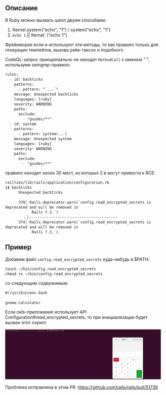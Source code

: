## Описание

В Ruby можно вызвать шелл двумя способами:

1. Kernel.system("echo", "1") / system("echo", "1")
2. `echo 1` || Kernel.`("echo 1")

Фреймворки если и используют эти методы, то как правило только для генерации темпейтов, вызова рейк-таксок и подобного


CodeQL-запрос принципиально не находит `MethodCall` с именем "`", используем  semgrep-правило:

```
rules:
  - id: backticks
    patterns:
      - pattern: "`...`"
    message: Unexpected backticks
    languages: [ruby]
    severity: WARNING
    paths:
      exclude:
        - "guides/**"
  - id: system
    patterns:
      - pattern: system(...)
    message: Unexpected system
    languages: [ruby]
    severity: WARNING
    paths:
      exclude:
        - "guides/**"
```

правило находит около 30 мест, из которых 2 в могут привести к RCE:

```
railties/lib/rails/application/configuration.rb
❯❱ backticks
      Unexpected backticks

      370┆ Rails.deprecator.warn(`config.read_encrypted_secrets is deprecated and will be removed in
            Rails 7.3.`)
        ⋮┆----------------------------------------
      374┆ Rails.deprecator.warn(`config.read_encrypted_secrets is deprecated and will be removed in
            Rails 7.3.`)
```


## Пример

Добавим файл `config.read_encrypted_secrets` куда-нибудь в $PATH:

```
touch ~/bin/config.read_encrypted_secrets
chmod +x ~/bin/config.read_encrypted_secrets
```

со следующим содержимым:

```
#!/usr/bin/env bash

gnome-calculator
```

Если rails-приложение использует API Configuration#read_encrypted_secrets, то при инициализации будет вызван этот скрипт

![demo](./assets/extra/1.png)

Проблема исправлена в этом PR: https://github.com/rails/rails/pull/51739

